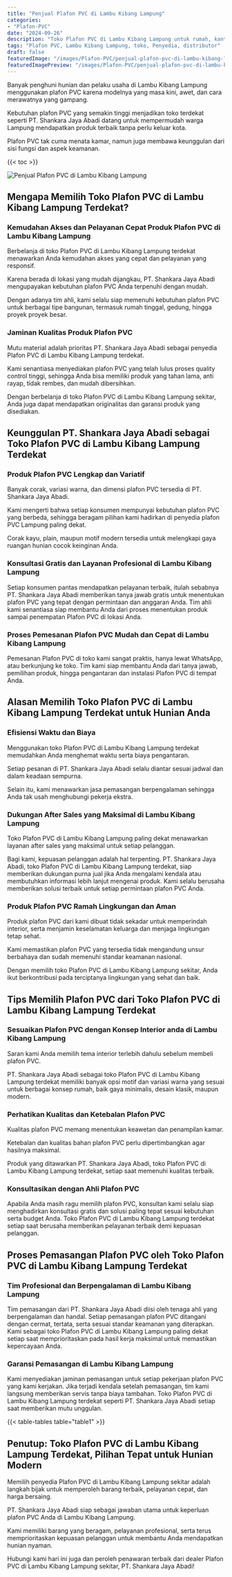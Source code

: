 ```yaml
---
title: "Penjual Plafon PVC di Lambu Kibang Lampung"
categories:
- "Plafon-PVC"
date: "2024-09-26"
description: "Toko Plafon PVC di Lambu Kibang Lampung untuk rumah, kantor, serta toko. Plafon unggulan, pilihan motif, warna elegan, beserta layanan instalasi dikerjakan oleh tenaga ahli berpengalaman dan kepastian resmi!|Layanan penjualan Plafon PVC di Lambu Kibang Lampung bagi keperluan hunian, office, maupun gerai, beserta material unggulan dan pemasangan oleh tim profesional dan kepastian resmi.|Solusi Plafon PVC di Lambu Kibang Lampung yang terpercaya bagi hunian, kantor, dan toko, dengan material berkualitas dan pemasangan dikerjakan oleh tim berpengalaman serta kepastian resmi.|Penyediaan Plafon PVC di Lambu Kibang Lampung bagi tempat tinggal, perkantoran, serta ritel, beserta produk unggulan dan pemasangan oleh teknisi profesional, disertai beserta kepastian resmi.}"
tags: "Plafon PVC, Lambu Kibang Lampung, toko, Penyedia, distributor"
draft: false
featuredImage: "/images/Plafon-PVC/penjual-plafon-pvc-di-lambu-kibang-lampung.png"
featuredImagePreview: "/images/Plafon-PVC/penjual-plafon-pvc-di-lambu-kibang-lampung.png"
---
```


Banyak penghuni hunian dan pelaku usaha di Lambu Kibang Lampung menggunakan plafon PVC karena modelnya yang masa kini, awet, dan cara merawatnya yang gampang.

Kebutuhan plafon PVC yang semakin tinggi menjadikan toko terdekat seperti PT. Shankara Jaya Abadi datang untuk mempermudah warga Lampung mendapatkan produk terbaik tanpa perlu keluar kota.

Plafon PVC tak cuma menata kamar, namun juga membawa keunggulan dari sisi fungsi dan aspek keamanan.

{{< toc >}}

![Penjual Plafon PVC di Lambu Kibang Lampung](/images/Plafon-PVC/Penjual-Plafon-PVC-di-Lambu-Kibang-Lampung.png)

## Mengapa Memilih Toko Plafon PVC di Lambu Kibang Lampung Terdekat?

### Kemudahan Akses dan Pelayanan Cepat Produk Plafon PVC di Lambu Kibang Lampung

Berbelanja di toko Plafon PVC di Lambu Kibang Lampung terdekat menawarkan Anda kemudahan akses yang cepat dan pelayanan yang responsif.

Karena berada di lokasi yang mudah dijangkau, PT. Shankara Jaya Abadi mengupayakan kebutuhan plafon PVC Anda terpenuhi dengan mudah.

Dengan adanya tim ahli, kami selalu siap memenuhi kebutuhan plafon PVC untuk berbagai tipe bangunan, termasuk rumah tinggal, gedung, hingga proyek proyek besar.

### Jaminan Kualitas Produk Plafon PVC

Mutu material adalah prioritas PT. Shankara Jaya Abadi sebagai penyedia Plafon PVC di Lambu Kibang Lampung terdekat.

Kami senantiasa menyediakan plafon PVC yang telah lulus proses quality control tinggi, sehingga Anda bisa memiliki produk yang tahan lama, anti rayap, tidak rembes, dan mudah dibersihkan.

Dengan berbelanja di toko Plafon PVC di Lambu Kibang Lampung sekitar, Anda juga dapat mendapatkan originalitas dan garansi produk yang disediakan.

## Keunggulan PT. Shankara Jaya Abadi sebagai Toko Plafon PVC di Lambu Kibang Lampung Terdekat

### Produk Plafon PVC Lengkap dan Variatif

Banyak corak, variasi warna, dan dimensi plafon PVC tersedia di PT. Shankara Jaya Abadi.

Kami mengerti bahwa setiap konsumen mempunyai kebutuhan plafon PVC yang berbeda, sehingga beragam pilihan kami hadirkan di penyedia plafon PVC Lampung paling dekat.

Corak kayu, plain, maupun motif modern tersedia untuk melengkapi gaya ruangan hunian cocok keinginan Anda.

### Konsultasi Gratis dan Layanan Profesional di Lambu Kibang Lampung

Setiap konsumen pantas mendapatkan pelayanan terbaik, itulah sebabnya PT. Shankara Jaya Abadi memberikan tanya jawab gratis untuk menentukan plafon PVC yang tepat dengan permintaan dan anggaran Anda. Tim ahli kami senantiasa siap membantu Anda dari proses menentukan produk sampai penempatan Plafon PVC di lokasi Anda.

### Proses Pemesanan Plafon PVC Mudah dan Cepat di Lambu Kibang Lampung

Pemesanan Plafon PVC di toko kami sangat praktis, hanya lewat WhatsApp, atau berkunjung ke toko. Tim kami siap membantu Anda dari tanya jawab, pemilihan produk, hingga pengantaran dan instalasi Plafon PVC di tempat Anda.

## Alasan Memilih Toko Plafon PVC di Lambu Kibang Lampung Terdekat untuk Hunian Anda

### Efisiensi Waktu dan Biaya

Menggunakan toko Plafon PVC di Lambu Kibang Lampung terdekat memudahkan Anda menghemat waktu serta biaya pengantaran.

Setiap pesanan di PT. Shankara Jaya Abadi selalu diantar sesuai jadwal dan dalam keadaan sempurna.

Selain itu, kami menawarkan jasa pemasangan berpengalaman sehingga Anda tak usah menghubungi pekerja ekstra.

### Dukungan After Sales yang Maksimal di Lambu Kibang Lampung

Toko Plafon PVC di Lambu Kibang Lampung paling dekat menawarkan layanan after sales yang maksimal untuk setiap pelanggan.

Bagi kami, kepuasan pelanggan adalah hal terpenting. PT. Shankara Jaya Abadi, toko Plafon PVC di Lambu Kibang Lampung terdekat, siap memberikan dukungan purna jual jika Anda mengalami kendala atau membutuhkan informasi lebih lanjut mengenai produk. Kami selalu berusaha memberikan solusi terbaik untuk setiap permintaan plafon PVC Anda.

### Produk Plafon PVC Ramah Lingkungan dan Aman

Produk plafon PVC dari kami dibuat tidak sekadar untuk memperindah interior, serta menjamin keselamatan keluarga dan menjaga lingkungan tetap sehat.

Kami memastikan plafon PVC yang tersedia tidak mengandung unsur berbahaya dan sudah memenuhi standar keamanan nasional.

Dengan memilih toko Plafon PVC di Lambu Kibang Lampung sekitar, Anda ikut berkontribusi pada terciptanya lingkungan yang sehat dan baik.

## Tips Memilih Plafon PVC dari Toko Plafon PVC di Lambu Kibang Lampung Terdekat

### Sesuaikan Plafon PVC dengan Konsep Interior anda di Lambu Kibang Lampung

Saran kami Anda memilih tema interior terlebih dahulu sebelum membeli plafon PVC.

PT. Shankara Jaya Abadi sebagai toko Plafon PVC di Lambu Kibang Lampung terdekat memiliki banyak opsi motif dan variasi warna yang sesuai untuk berbagai konsep rumah, baik gaya minimalis, desain klasik, maupun modern.

### Perhatikan Kualitas dan Ketebalan Plafon PVC

Kualitas plafon PVC memang menentukan keawetan dan penampilan kamar.

Ketebalan dan kualitas bahan plafon PVC perlu dipertimbangkan agar hasilnya maksimal.

Produk yang ditawarkan PT. Shankara Jaya Abadi, toko Plafon PVC di Lambu Kibang Lampung terdekat, setiap saat memenuhi kualitas terbaik.

### Konsultasikan dengan Ahli Plafon PVC

Apabila Anda masih ragu memilih plafon PVC, konsultan kami selalu siap menghadirkan konsultasi gratis dan solusi paling tepat sesuai kebutuhan serta budget Anda. Toko Plafon PVC di Lambu Kibang Lampung terdekat setiap saat berusaha memberikan pelayanan terbaik demi kepuasan pelanggan.

## Proses Pemasangan Plafon PVC oleh Toko Plafon PVC di Lambu Kibang Lampung Terdekat

### Tim Profesional dan Berpengalaman di Lambu Kibang Lampung

Tim pemasangan dari PT. Shankara Jaya Abadi diisi oleh tenaga ahli yang berpengalaman dan handal. Setiap pemasangan plafon PVC ditangani dengan cermat, tertata, serta sesuai standar keamanan yang diterapkan. Kami sebagai toko Plafon PVC di Lambu Kibang Lampung paling dekat setiap saat memprioritaskan pada hasil kerja maksimal untuk memastikan kepercayaan Anda.

### Garansi Pemasangan di Lambu Kibang Lampung

Kami menyediakan jaminan pemasangan untuk setiap pekerjaan plafon PVC yang kami kerjakan. Jika terjadi kendala setelah pemasangan, tim kami langsung memberikan servis tanpa biaya tambahan. Toko Plafon PVC di Lambu Kibang Lampung terdekat seperti PT. Shankara Jaya Abadi setiap saat memberikan mutu unggulan.

{{< table-tables table="table1" >}}

## Penutup: Toko Plafon PVC di Lambu Kibang Lampung Terdekat, Pilihan Tepat untuk Hunian Modern

Memilih penyedia Plafon PVC di Lambu Kibang Lampung sekitar adalah langkah bijak untuk memperoleh barang terbaik, pelayanan cepat, dan harga bersaing.

PT. Shankara Jaya Abadi siap sebagai jawaban utama untuk keperluan plafon PVC Anda di Lambu Kibang Lampung.

Kami memiliki barang yang beragam, pelayanan profesional, serta terus memprioritaskan kepuasan pelanggan untuk membantu Anda mendapatkan hunian nyaman.

Hubungi kami hari ini juga dan peroleh penawaran terbaik dari dealer Plafon PVC di Lambu Kibang Lampung sekitar, PT. Shankara Jaya Abadi!
